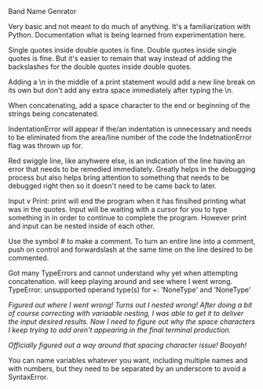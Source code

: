 Band Name Genrator

Very basic and not meant to do much of anything. It's a familiarization with Python. Documentation what is being learned from experimentation here.

Single quotes inside double quotes is fine. Double quotes inside single quotes is fine. But it's easier to remain that way instead of adding the backslashes for the double quotes inside double quotes.

Adding a \n in the middle of a print statement would add a new line break on its own but don't add any extra space immediately after typing the \n.

When concatenating, add a space character to the end or beginning of the strings being concatenated.

IndentationError will appear if the/an indentation is unnecessary and needs to be eliminated from the area/line number of the code the IndetnationError flag was thrown up for.

Red swiggle line, like anyhwere else, is an indication of the line having an error that needs to be remedied immediately. Greatly helps in the debugging process but also helps bring attention to something that needs to be debugged right then so it doesn't need to be came back to later.

Input v Print: print will end the program when it has finsihed printing what was in the quotes. Input will be waiting with a cursor for you to type something in in order to continue to complete the program. However print and input can be nested inside of each other.

Use the symbol # to make a comment. To turn an entire line into a comment, push on control and forwardslash at the same time on the line desired to be commented.

Got many TypeErrors and cannot understand why yet when attempting concatenation. will keep playing around and see where I went wrong.
TypeError: unsupported operand type(s) for +: 'NoneType' and 'NoneType'

*Figured out where I went wrong! Turns out I nested wrong! After doing a bit of course correcting with variaable nesting, I was able to get it to deliver the input desired results. Now I need to figure out why the space characters I keep trying to add aren't appearing in the final terminal production.*

*Officially figured out a way around that spacing character issue! Booyah!*

You can name variables whatever you want, including multiple names and with numbers, but they need to be separated by an underscore to avoid a SyntaxError.
